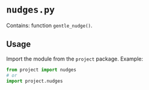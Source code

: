 # `nudges.py`

Contains: function `gentle_nudge()`.

## Usage

Import the module from the `project` package. Example:

```python
from project import nudges
# or
import project.nudges
```
